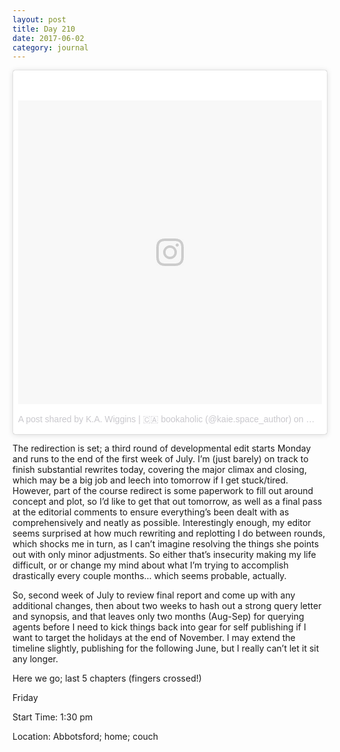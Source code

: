 ```yaml
---
layout: post
title: Day 210
date: 2017-06-02
category: journal
---
```


<blockquote class="instagram-media" data-instgrm-version="7" style=" background:#FFF; border:0; border-radius:3px; box-shadow:0 0 1px 0 rgba(0,0,0,0.5),0 1px 10px 0 rgba(0,0,0,0.15); margin: 1px; max-width:658px; padding:0; width:99.375%; width:-webkit-calc(100% - 2px); width:calc(100% - 2px);"><div style="padding:8px;"> <div style=" background:#F8F8F8; line-height:0; margin-top:40px; padding:50.0% 0; text-align:center; width:100%;"> <div style=" background:url(data:image/png;base64,iVBORw0KGgoAAAANSUhEUgAAACwAAAAsCAMAAAApWqozAAAABGdBTUEAALGPC/xhBQAAAAFzUkdCAK7OHOkAAAAMUExURczMzPf399fX1+bm5mzY9AMAAADiSURBVDjLvZXbEsMgCES5/P8/t9FuRVCRmU73JWlzosgSIIZURCjo/ad+EQJJB4Hv8BFt+IDpQoCx1wjOSBFhh2XssxEIYn3ulI/6MNReE07UIWJEv8UEOWDS88LY97kqyTliJKKtuYBbruAyVh5wOHiXmpi5we58Ek028czwyuQdLKPG1Bkb4NnM+VeAnfHqn1k4+GPT6uGQcvu2h2OVuIf/gWUFyy8OWEpdyZSa3aVCqpVoVvzZZ2VTnn2wU8qzVjDDetO90GSy9mVLqtgYSy231MxrY6I2gGqjrTY0L8fxCxfCBbhWrsYYAAAAAElFTkSuQmCC); display:block; height:44px; margin:0 auto -44px; position:relative; top:-22px; width:44px;"></div></div><p style=" color:#c9c8cd; font-family:Arial,sans-serif; font-size:14px; line-height:17px; margin-bottom:0; margin-top:8px; overflow:hidden; padding:8px 0 7px; text-align:center; text-overflow:ellipsis; white-space:nowrap;"><a href="https://www.instagram.com/p/BT5M99VloqY/" style=" color:#c9c8cd; font-family:Arial,sans-serif; font-size:14px; font-style:normal; font-weight:normal; line-height:17px; text-decoration:none;" target="_blank">A post shared by K.A. Wiggins | 🇨🇦 bookaholic (@kaie.space_author)</a> on <time style=" font-family:Arial,sans-serif; font-size:14px; line-height:17px;" datetime="2017-05-10T01:42:46+00:00">May 9, 2017 at 6:42pm PDT</time></p></div></blockquote>
<script async defer src="//platform.instagram.com/en_US/embeds.js"></script>

The redirection is set; a third round of developmental edit starts Monday and runs to the end of the first week of July. I’m (just barely) on track to finish substantial rewrites today, covering the major climax and closing, which may be a big job and leech into tomorrow if I get stuck/tired. However, part of the course redirect is some paperwork to fill out around concept and plot, so I’d like to get that out tomorrow, as well as a final pass at the editorial comments to ensure everything’s been dealt with as comprehensively and neatly as possible. Interestingly enough, my editor seems surprised at how much rewriting and replotting I do between rounds, which shocks me in turn, as I can’t imagine resolving the things she points out with only minor adjustments. So either that’s insecurity making my life difficult, or or change my mind about what I’m trying to accomplish drastically every couple months… which seems probable, actually.

So, second week of July to review final report and come up with any additional changes, then about two weeks to hash out a strong query letter and synopsis, and that leaves only two months (Aug-Sep) for querying agents before I need to kick things back into gear for self publishing if I want to target the holidays at the end of November. I may extend the timeline slightly, publishing for the following June, but I really can’t let it sit any longer.

Here we go; last 5 chapters (fingers crossed!)

Friday

Start Time: 1:30 pm

Location: Abbotsford; home; couch
